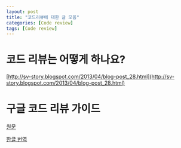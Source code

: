 ```yaml
---
layout: post
title: "코드리뷰에 대한 글 모음"
categories: [Code review]
tags: [Code review]
---
```


# 코드 리뷰는 어떻게 하나요?

[http://sv-story.blogspot.com/2013/04/blog-post_28.html](http://sv-story.blogspot.com/2013/04/blog-post_28.html)

# 구글 코드 리뷰 가이드

[원문](https://google.github.io/eng-practices/review/)

[한글 번역](https://wiki.lucashan.space/code-review/01.intro.html#_1-code를-리뷰하는-사람들은-어떤것을-중점적으로-살펴야하는가)


